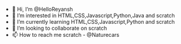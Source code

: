 - 👋 Hi, I’m @HelloReyansh
- 👀 I’m interested in HTML,CSS,Javascript,Python,Java and scratch
- 🌱 I’m currently learning  HTML,CSS,Javascript,Python and scratch
- 💞️ I’m looking to collaborate on scratch
- 📫 How to reach me scratch - @Naturecars

<!---
HelloReyansh/HelloReyansh is a ✨ special ✨ repository because its `README.md` (this file) appears on your GitHub profile.
You can click the Preview link to take a look at your changes.
--->
